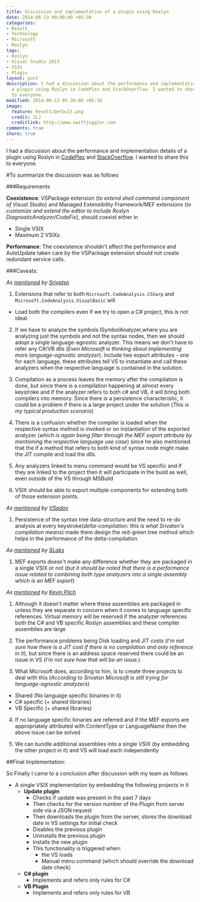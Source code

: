```yaml
---
title: Discussion and implementation of a plugin using Roslyn
date: 2014-08-13 00:00:00 +05:30
categories:
- Revolt
- Technology
- Microsoft
- Roslyn
tags:
- Roslyn
- Visual Studio 2013
- VSIX
- Plugin
layout: post
description: I had a discussion about the performance and implementation details of
  a plugin using Roslyn in CodePlex and StackOverflow. I wanted to share this same
  to everyone.
modified: 2014-08-13 05:30:00 +05:30
image:
  feature: Revolt/Default.png
  credit: JLJ
  creditlink: http://www.swiftjuggler.com
comments: true
share: true
---
```


I had a discussion about the performance and implementation details of a plugin using Roslyn in [CodePlex](https://roslyn.codeplex.com/discussions/549445) and [StackOverflow](http://stackoverflow.com/questions/25262618/can-multiple-vsix-with-vb-c-diagnostic-analyzer-codefix-autoupdate-cause-perfo). I wanted to share this to everyone.

#To summarize the discussion was as follows

###Requirements

**Coexistence**: VSPackage extension (*to extend shell command component of Visual Studio*) and Managed Extensibility Framework/MEF extensions (*to customize and extend the editor to include Roslyn DiagnosticAnalyzer/CodeFix*), should coexist either in

- Single VSIX
- Maximum 2 VSIXs

**Performance**: The coexistence shouldn't affect the performance and AutoUpdate taken care by the VSPackage extension should not create redundant service calls.


###Caveats:

*As [mentioned][1] by [Srivatsn][2]*

1. Extensions that refer to both `Microsoft.CodeAnalysis.CSharp` and `Microsoft.CodeAnalysis.VisualBasic` will

  - Load both the compilers even if we try to open a C# project, this is not ideal.

2. If we have to analyze the symbols ISymbolAnalyzer,where you are analyzing just the symbols and not the syntax nodes, then we should adopt a single language-agnostic analyzer. This means we don't have to refer any C#/VB dlls (*Even Microsoft is thinking about implementing more language-agnostic analyzer*). Include two export attributes - one for each language, these attributes tell VS to instantiate and call these analyzers when the respective language is contained in the solution.

3. Compilation as a process leaves the memory after the compilation is done, but since there is a compilation happening at almost every keystroke and if the analyzer refers to both c# and VB, it will bring both compilers into memory. Since there is a persistence characteristic, it could be a problem if there is a large project under the solution (*This is my typical production scenario*)

4. There is a confusion whether the compiler is loaded when the respective syntax method is invoked or on instantiation of the exported analyzer (*which is again being filter through the MEF export attribute by mentioning the respective language use case*) since he also mentioned that the if a method that refers to both kind of syntax node might make the JIT compile and load the dlls.

5. Any analyzers linked to menu command would be VS specific and if they are linked to the project then it will participate in the build as well, even outside of the VS through MSBuild

6. VSIX should be able to export multiple components for extending both of those extension points.

*As [mentioned][3] by [VSadov][4]*

1. Persistence of the syntax tree data-structure and the need to re-do analysis at every keystroke(*delta-compilation: this is what Srivatsn's compilation means*) made them design the red-green tree method which helps in the performance of the delta-compilation.

*As [mentioned][5] by [SLaks][6]*

1. MEF exports doesn't make any difference whether they are packaged in a single VSIX or not (*but it should be noted that there is a performance issue related to combining both type analyzers into a single assembly which is an MEF export*)

*As [mentioned][7] by [Kevin Pilch][7]*

1. Although it doesn't matter where these assemblies are packaged in unless they are separate in concern when it comes to language specific references.
Virtual memory will be reserved if the analyzer references both the C# and VB specific Roslyn assemblies and these compiler assemblies are large

2. The performance problems being Disk loading and JIT costs (*I'm not sure how there is a JIT cost if there is no compilation and only reference in it*), but since there is an address space reserved there could be an issue in VS (*I'm not sure how that will be an issue.*)

3. What Microsoft does, according to him, is to create three projects to deal with this (*According to Srivatsn Microsoft is still trying for language-agnostic analyzers*)

  - Shared (No language specific binaries in it)
  - C# specific (+ shared libraries)
  - VB Specific (+ shared libraries)

4. If no language specific binaries are referred and if the MEF exports are appropriately attributed with ContentType or LanguageName then the above issue can be solved

5. We can bundle additional assemblies into a single VSIX (by embedding the other project in it) and VS will load each independently

##Final Implementation:

So Finally I came to a conclusion after discussion with my team as follows

 - A single VSIX implementation by embedding the following projects in it
   - **Update plugin**
     - Checks if update was present in the past 7 days
     - Then checks for the version number of the Plugin from server side via a JSON request
     - Then downloads the plugin from the server, stores the download date in VS settings for initial check
     - Disables the previous plugin
     - Uninstalls the previous plugin
     - Installs the new plugin
     - This functionality is triggered when:
       - the VS loads
       - Manual menu command (which should override the download date check)
   - **C# plugin**
     - Implements and refers only rules for C#
   - **VB Plugin**
     - Implements and refers only rules for VB


[1]: https://roslyn.codeplex.com/discussions/549445
[2]: https://www.codeplex.com/site/users/view/srivatsn
[3]: http://blogs.msdn.com/b/ericlippert/archive/2012/06/08/persistence-facades-and-roslyn-s-red-green-trees.aspx
[4]: https://www.codeplex.com/site/users/view/VSadov
[5]: http://stackoverflow.com/questions/25262618/can-multiple-vsix-with-vb-c-diagnostic-analyzer-codefix-autoupdate-cause-perfo/25270233#comment39362585_25262618
[6]: http://stackoverflow.com/users/34397/slaks
[7]: http://stackoverflow.com/questions/25262618/can-multiple-vsix-with-vb-c-diagnostic-analyzer-codefix-autoupdate-cause-perfo#comment39383014_25270233
[8]: http://stackoverflow.com/users/678625/kevin-pilch-bisson

